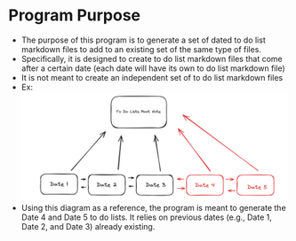 # Program Purpose
- The purpose of this program is to generate a set of dated to do list markdown files to add to an existing set of the same type of files.
- Specifically, it is designed to create to do list markdown files that come after a certain date (each date will have its own to do list markdown file)
- It is not meant to create an independent set of to do list markdown files
- Ex: ![READMEDiagram1.png](assets/READMEDiagram1.png)
- Using this diagram as a reference, the program is meant to generate the Date 4 and Date 5 to do lists. It relies on previous dates (e.g., Date 1, Date 2, and Date 3) already existing.